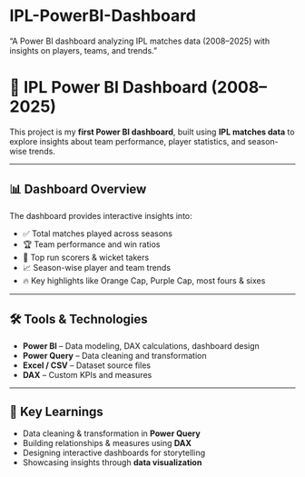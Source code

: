 # IPL-PowerBI-Dashboard
“A Power BI dashboard analyzing IPL matches data (2008–2025) with insights on players, teams, and trends.”
# 🏏 IPL Power BI Dashboard (2008–2025)

This project is my **first Power BI dashboard**, built using **IPL matches data** to explore insights about team performance, player statistics, and season-wise trends.  

---

## 📊 Dashboard Overview
The dashboard provides interactive insights into:
- ✅ Total matches played across seasons  
- 🏆 Team performance and win ratios  
- 👑 Top run scorers & wicket takers  
- 📈 Season-wise player and team trends  
- 🔥 Key highlights like Orange Cap, Purple Cap, most fours & sixes  

---

## 🛠️ Tools & Technologies
- **Power BI** – Data modeling, DAX calculations, dashboard design  
- **Power Query** – Data cleaning and transformation  
- **Excel / CSV** – Dataset source files  
- **DAX** – Custom KPIs and measures  

---



## 🔑 Key Learnings
- Data cleaning & transformation in **Power Query**  
- Building relationships & measures using **DAX**  
- Designing interactive dashboards for storytelling  
- Showcasing insights through **data visualization**  


